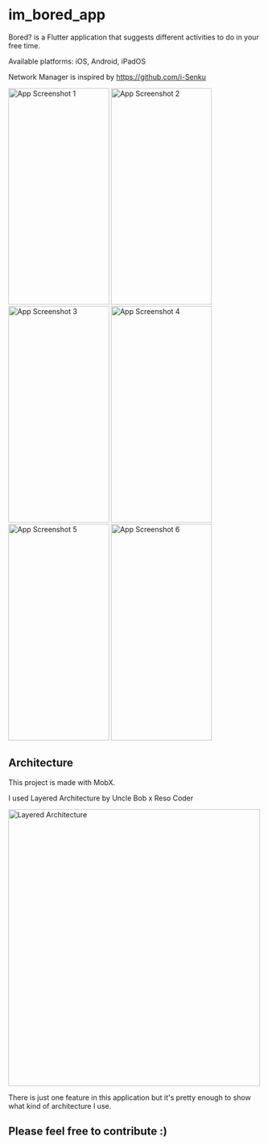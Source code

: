 # im_bored_app

Bored? is a Flutter application that suggests different activities to do in your free time.

Available platforms: iOS, Android, iPadOS

Network Manager is inspired by https://github.com/i-Senku

<img src="https://user-images.githubusercontent.com/59976112/117767970-57740280-b23a-11eb-818f-45587df928c8.png" alt="App Screenshot 1" width="200" height="430"> <img src="https://user-images.githubusercontent.com/59976112/117767978-593dc600-b23a-11eb-840a-ac2512e9dae5.png" alt="App Screenshot 2" width="200" height="430">
<img src="https://user-images.githubusercontent.com/59976112/117767982-5a6ef300-b23a-11eb-84f9-ade6b7d3ae93.png" alt="App Screenshot 3" width="200" height="430">
<img src="https://user-images.githubusercontent.com/59976112/117767984-5ba02000-b23a-11eb-98ec-d722f2492354.png" alt="App Screenshot 4" width="200" height="430">
<img src="https://user-images.githubusercontent.com/59976112/117768026-71ade080-b23a-11eb-9828-e2b9e30c5135.png" alt="App Screenshot 5" width="200" height="430">
<img src="https://user-images.githubusercontent.com/59976112/117768032-7377a400-b23a-11eb-97b9-f3a8c6a63eb0.png" alt="App Screenshot 6" width="200" height="430">


## Architecture

This project is made with MobX.

I used Layered Architecture by Uncle Bob x Reso Coder

<img src="https://user-images.githubusercontent.com/59976112/117793690-20f7b100-b255-11eb-989e-732f0e8c0de5.png" alt="Layered Architecture" width="500" height="550"> 

There is just one feature in this application but it's pretty enough to show what kind of architecture I use.

## Please feel free to contribute :)
